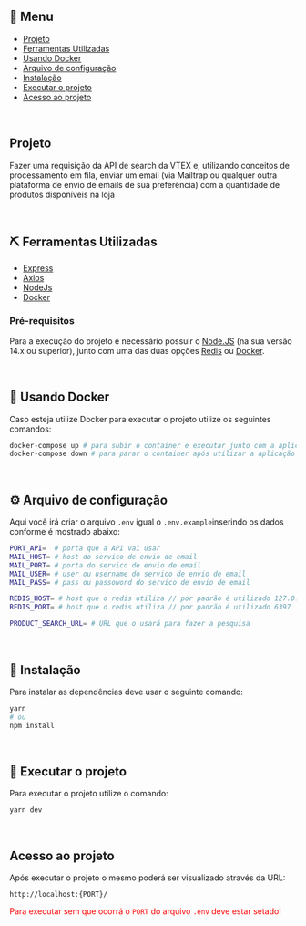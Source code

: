 ## 📝 Menu

- [Projeto](#projeto)
- [Ferramentas Utilizadas](#ferramentas)
- [Usando Docker](#docker)
- [Arquivo de configuração](#configuracao)
- [Instalação](#instalacao)
- [Executar o projeto](#executar)
- [Acesso ao projeto](#acesso)

&nbsp;

## Projeto

Fazer uma requisição da API de search da VTEX e, utilizando conceitos de processamento em fila, enviar um email (via Mailtrap ou qualquer outra plataforma de envio de emails de sua preferência) com a quantidade de produtos disponíveis na loja

&nbsp;

## ⛏️ Ferramentas Utilizadas

- [Express](https://expressjs.com/)
- [Axios](https://axios-http.com/)
- [NodeJs](https://nodejs.dev/)
- [Docker](https://www.docker.com/)

### Pré-requisitos

Para a execução do projeto é necessário possuir o [Node.JS](https://nodejs.org/en/download/) (na sua versão 14.x ou superior), junto com uma das duas opções [Redis](https://redis.io/download) ou [Docker](https://docs.docker.com/get-docker/).

&nbsp;

## 🐋 Usando Docker

Caso esteja utilize Docker para executar o projeto utilize os seguintes comandos:

```bash
docker-compose up # para subir o container e executar junto com a aplicação
docker-compose down # para parar o container após utilizar a aplicação
```

&nbsp;

## ⚙ Arquivo de configuração

Aqui você irá criar o arquivo `.env` igual o `.env.example`inserindo os dados conforme é mostrado abaixo:

```bash
PORT_API=  # porta que a API vai usar
MAIL_HOST= # host do servico de envio de email
MAIL_PORT= # porta do servico de envio de email
MAIL_USER= # user ou username do servico de envio de email
MAIL_PASS= # pass ou passoword do servico de envio de email

REDIS_HOST= # host que o redis utiliza // por padrão é utilizado 127.0.0.1
REDIS_PORT= # host que o redis utiliza // por padrão é utilizado 6397

PRODUCT_SEARCH_URL= # URL que o usará para fazer a pesquisa
```

&nbsp;

## 🚀 Instalação

Para instalar as dependências deve usar o seguinte comando:

```bash
yarn
# ou
npm install
```

&nbsp;

## 🤖 Executar o projeto

Para executar o projeto utilize o comando:

```
yarn dev
```

&nbsp;

## Acesso ao projeto

Após executar o projeto o mesmo poderá ser visualizado através da URL:

`http://localhost:{PORT}/`

<font color="RED">Para executar sem que ocorrá o `PORT` do arquivo `.env` deve estar setado!</font>
